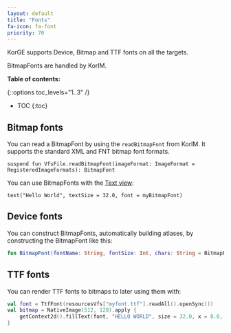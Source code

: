 ```yaml
---
layout: default
title: "Fonts"
fa-icon: fa-font
priority: 70
---
```


KorGE supports Device, Bitmap and TTF fonts on all the targets.

BitmapFonts are handled by KorIM.

**Table of contents:**

{::options toc_levels="1..3" /}

* TOC
{:toc}

## Bitmap fonts

You can read a BitmapFont by using the `readBitmapFont` from KorIM.
It supports the standard XML and FNT bitmap font formats.

```
suspend fun VfsFile.readBitmapFont(imageFormat: ImageFormat = RegisteredImageFormats): BitmapFont
```

You can use BitmapFonts with the [Text view](/korge/views-standard/#text):

```
text("Hello World", textSize = 32.0, font = myBitmapFont)
```

## Device fonts

You can construct BitmapFonts, automatically building atlases, by constructing the BitmapFont like this:

```kotlin
fun BitmapFont(fontName: String, fontSize: Int, chars: String = BitmapFontGenerator.LATIN_BASIC, mipmaps: kotlin.Boolean = true)
```

## TTF fonts

You can render TTF fonts to bitmaps to later using them with:

```kotlin
val font = TtfFont(resourcesVfs["myfont.ttf"].readAll().openSync())
val bitmap = NativeImage(512, 128).apply {
    getContext2d().fillText(font, "HELLO WORLD", size = 32.0, x = 0.0, y = 0.0, color = Colors.RED, origin = TtfFont.Origin.TOP)
}
```